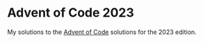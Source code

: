 # Advent of Code 2023

My solutions to the [Advent of Code](https://adventofcode.com) solutions
for the 2023 edition.
